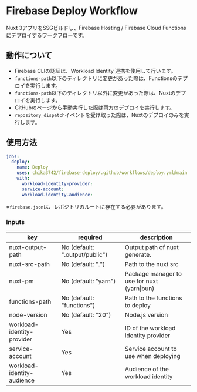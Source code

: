 # Firebase Deploy Workflow

Nuxt 3アプリをSSGビルドし、Firebase Hosting / Firebase Cloud Functionsにデプロイするワークフローです。

## 動作について

- Firebase CLIの認証は、Workload Identity 連携を使用して行います。
- `functions-path`以下のディレクトリに変更があった際は、Functionsのデプロイを実行します。
- `functions-path`以下のディレクトリ以外に変更があった際は、Nuxtのデプロイを実行します。
- GitHubのページから手動実行した際は両方のデプロイを実行します。
- `repository_dispatch`イベントを受け取った際は、Nuxtのデプロイのみを実行します。

## 使用方法

```yaml
jobs:
  deploy:
    name: Deploy
    uses: chika3742/firebase-deploy/.github/workflows/deploy.yml@main
    with:
      workload-identity-provider: 
      service-account: 
      workload-identity-audience: 
```

※`firebase.json`は、レポジトリのルートに存在する必要があります。

### Inputs

| key                        | required                       | description                                 |
|----------------------------|--------------------------------|---------------------------------------------|
| nuxt-output-path           | No (default: ".output/public") | Output path of nuxt generate.               |
| nuxt-src-path              | No (default: ".")              | Path to the nuxt src                        |
| nuxt-pm                    | No (default: "yarn")           | Package manager to use for nuxt (yarn\|bun) |
| functions-path             | No (default: "functions")      | Path to the functions to deploy             |
| node-version               | No (default: "20")             | Node.js version                             |
| workload-identity-provider | Yes                            | ID of the workload identity provider        |
| service-account            | Yes                            | Service account to use when deploying       |
| workload-identity-audience | Yes                            | Audience of the workload identity           |
